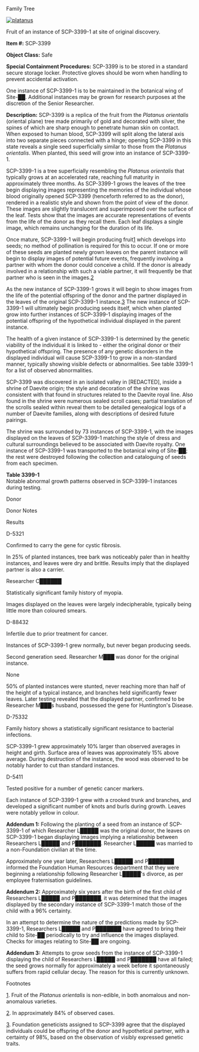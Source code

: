 Family Tree

[![platanus](http://scp-wiki.wdfiles.com/local--resized-images/scp-3399/platanus/medium.jpg)](http://scp-wiki.wdfiles.com/local--files/scp-3399/platanus)

Fruit of an instance of SCP-3399-1 at site of original discovery.

**Item #:** SCP-3399

**Object Class:** Safe

**Special Containment Procedures:** SCP-3399 is to be stored in a standard secure storage locker. Protective gloves should be worn when handling to prevent accidental activation.

One instance of SCP-3399-1 is to be maintained in the botanical wing of Site-██. Additional instances may be grown for research purposes at the discretion of the Senior Researcher.

**Description:** SCP-3399 is a replica of the fruit from the _Platanus orientalis_ (oriental plane) tree made primarily of gold and decorated with silver, the spines of which are sharp enough to penetrate human skin on contact. When exposed to human blood, SCP-3399 will split along the lateral axis into two separate pieces connected with a hinge; opening SCP-3399 in this state reveals a single seed superficially similar to those from the _Platanus orientalis_. When planted, this seed will grow into an instance of SCP-3399-1.

SCP-3399-1 is a tree superficially resembling the _Platanus orientalis_ that typically grows at an accelerated rate, reaching full maturity in approximately three months. As SCP-3399-1 grows the leaves of the tree begin displaying images representing the memories of the individual whose blood originally opened SCP-3399 (henceforth referred to as the donor), rendered in a realistic style and shown from the point of view of the donor. These images are slightly translucent and superimposed over the surface of the leaf. Tests show that the images are accurate representations of events from the life of the donor as they recall them. Each leaf displays a single image, which remains unchanging for the duration of its life.

Once mature, SCP-3399-1 will begin producing fruit[1](javascript:;) which develops into seeds; no method of pollination is required for this to occur. If one or more of these seeds are planted newly grown leaves on the parent instance will begin to display images of potential future events, frequently involving a partner with whom the donor could conceive a child. If the donor is already involved in a relationship with such a viable partner, it will frequently be that partner who is seen in the images.[2](javascript:;)

As the new instance of SCP-3399-1 grows it will begin to show images from the life of the potential offspring of the donor and the partner displayed in the leaves of the original SCP-3399-1 instance.[3](javascript:;) The new instance of SCP-3399-1 will ultimately begin producing seeds itself, which when planted grow into further instances of SCP-3399-1 displaying images of the potential offspring of the hypothetical individual displayed in the parent instance.

The health of a given instance of SCP-3399-1 is determined by the genetic viability of the individual it is linked to - either the original donor or their hypothetical offspring. The presence of any genetic disorders in the displayed individual will cause SCP-3399-1 to grow in a non-standard manner, typically showing visible defects or abnormalities. See table 3399-1 for a list of observed abnormalities.

SCP-3399 was discovered in an isolated valley in \[REDACTED\], inside a shrine of Daevite origin; the style and decoration of the shrine was consistent with that found in structures related to the Daevite royal line. Also found in the shrine were numerous sealed scroll cases; partial translation of the scrolls sealed within reveal them to be detailed genealogical logs of a number of Daevite families, along with descriptions of desired future pairings.

The shrine was surrounded by 73 instances of SCP-3399-1, with the images displayed on the leaves of SCP-3399-1 matching the style of dress and cultural surroundings believed to be associated with Daevite royalty. One instance of SCP-3399-1 was transported to the botanical wing of Site-██; the rest were destroyed following the collection and cataloguing of seeds from each specimen.

**Table 3399-1**  
Notable abnormal growth patterns observed in SCP-3399-1 instances during testing.

Donor

Donor Notes

Results

D-5321

Confirmed to carry the gene for cystic fibrosis.

In 25% of planted instances, tree bark was noticeably paler than in healthy instances, and leaves were dry and brittle. Results imply that the displayed partner is also a carrier.

Researcher C██████

Statistically significant family history of myopia.

Images displayed on the leaves were largely indecipherable, typically being little more than coloured smears.

D-88432

Infertile due to prior treatment for cancer.

Instances of SCP-3399-1 grew normally, but never began producing seeds.

Second generation seed. Researcher M███ was donor for the original instance.

None

50% of planted instances were stunted, never reaching more than half of the height of a typical instance, and branches held significantly fewer leaves. Later testing revealed that the displayed partner, confirmed to be Researcher M███s husband, possessed the gene for Huntington's Disease.

D-75332

Family history shows a statistically significant resistance to bacterial infections.

SCP-3399-1 grew approximately 10% larger than observed averages in height and girth. Surface area of leaves was approximately 15% above average. During destruction of the instance, the wood was observed to be notably harder to cut than standard instances.

D-5411

Tested positive for a number of genetic cancer markers.

Each instance of SCP-3399-1 grew with a crooked trunk and branches, and developed a significant number of knots and burls during growth. Leaves were notably yellow in colour.

**Addendum 1:** Following the planting of a seed from an instance of SCP-3399-1 of which Researcher L█████ was the original donor, the leaves on SCP-3399-1 began displaying images implying a relationship between Researchers L█████ and P███████. Researcher L█████ was married to a non-Foundation civilian at the time.

Approximately one year later, Researchers L█████ and P███████ informed the Foundation Human Resources department that they were beginning a relationship following Researcher L█████'s divorce, as per employee fraternisation guidelines.

**Addendum 2:** Approximately six years after the birth of the first child of Researchers L█████ and P███████, it was determined that the images displayed by the secondary instance of SCP-3399-1 match those of the child with a 96% certainty.

In an attempt to determine the nature of the predictions made by SCP-3399-1, Researchers L█████ and P███████ have agreed to bring their child to Site-██ periodically to try and influence the images displayed. Checks for images relating to Site-██ are ongoing.

**Addendum 3:** Attempts to grow seeds from the instance of SCP-3399-1 displaying the child of Researchers L█████ and P███████ have all failed; the seed grows normally for approximately a week before it spontaneously suffers from rapid cellular decay. The reason for this is currently unknown.

Footnotes

[1](javascript:;). Fruit of the _Platanus orientalis_ is non-edible, in both anomalous and non-anomalous varieties.

[2](javascript:;). In approximately 84% of observed cases.

[3](javascript:;). Foundation geneticists assigned to SCP-3399 agree that the displayed individuals could be offspring of the donor and hypothetical partner, with a certainty of 98%, based on the observation of visibly expressed genetic traits.